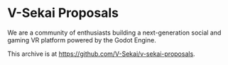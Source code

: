 # V-Sekai Proposals

We are a community of enthusiasts building a next-generation social and gaming VR platform powered by the Godot Engine.

This archive is at https://github.com/V-Sekai/v-sekai-proposals.
